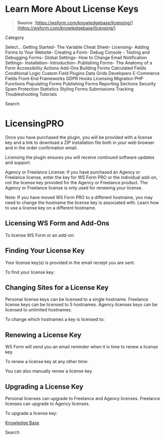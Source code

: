 # Learn More About License Keys

> **Source**: [https://wsform.com/knowledgebase/licensing/](https://wsform.com/knowledgebase/licensing/)


Category

Select...
 Getting Started- The Variable Cheat Sheet- Licensing- Adding Forms to Your Website- Creating a Form- Debug Console - Testing and Debugging Forms- Global Settings- How to Change Email Notification Settings- Installation- Introduction- Publishing Forms- The Anatomy of a Form Accessibility Actions Add-Ons Building Forms Calculated Fields Conditional Logic Custom Field Plugins Data Grids Developers E-Commerce Fields Front-End Frameworks GDPR Hooks Licensing Migration PHP Functions Populating Forms Publishing Forms Reporting Sections Security Spam Protection Statistics Styling Forms Submissions Tracking Troubleshooting Tutorials

Search

# LicensingPRO

Once you have purchased the plugin, you will be provided with a license key and a link to download a ZIP installation file both in your web browser and in the order confirmation email.

Licensing the plugin ensures you will receive continued software updates and support.

Agency or Freelance License: If you have purchased an Agency or Freelance license, enter the key for WS Form PRO or the individual add-on, not the license key provided for the Agency or Freelance product. The Agency or Freelance license is only used for renewing your license.

Note: If you have moved WS Form PRO to a different hostname, you may need to change the hostname the license key is associated with. Learn how to use a license key on a different hostname.

## Licensing WS Form and Add-Ons

To license WS Form or an add-on:

## Finding Your License Key

Your license key(s) is provided in the email receipt you are sent.

To find your license key:

## Changing Sites for a License Key

Personal license keys can be licensed to a single hostname. Freelance license keys can be licensed to 5 hostnames. Agency licenses keys can be licensed to unlimited hostnames.

To change which hostnames a key is licensed to:

## Renewing a License Key

WS Form will send you an email reminder when it is time to renew a license key.

To renew a license key at any other time:

You can also manually renew a license key.

## Upgrading a License Key

Personal licenses can upgrade to Freelance and Agency licenses. Freelance licenses can upgrade to Agency licenses.

To upgrade a license key:

 

[Knowledge Base](https://wsform.com/knowledgebase/)

Search

